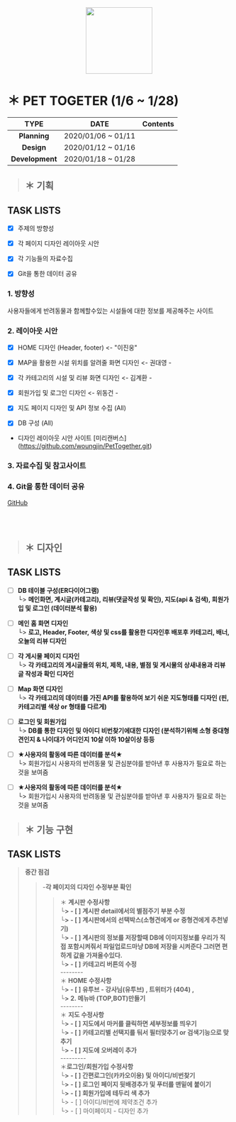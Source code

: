<div align=center> 
 <img width="150" src="https://user-images.githubusercontent.com/74219139/104112803-7c14a800-5336-11eb-8326-9f69c35b41e0.PNG"> </img>
</div>


# ＊ PET TOGETER (1/6 ~ 1/28)
| **TYPE** | **DATE** | **Contents** |
|:---:|:---:|:---:|
|  **Planning** | 2020/01/06 ~ 01/11 | |
|  **Design** | 2020/01/12 ~ 01/16 | | 
| **Development**  | 2020/01/18 ~ 01/28 | |


> ## ＊ **기획**
TASK LISTS
-----------------
- [x] 주제의 방향성
- [x] 각 페이지 디자인 레이아웃 시안
- [x] 각 기능들의 자료수집
- [x] Git을 통한 데이터 공유



### 1. 방향성
사용자들에게 반려동물과 함께할수있는 시설들에 대한 정보를 제공해주는 사이트

### 2. 레이아웃 시안 
 
- [x] HOME 디자인 (Header, footer) <- "이진웅"

- [x] MAP을 활용한 시설 위치를 알려줄 화면 디자인 <- 권대영 - 

- [x] 각 카테고리의 시설 및 리뷰 화면 디자인 <- 김계환 - 

- [x] 회원가입 및 로그인 디자인  <- 위동건 -

- [x] 지도 페이지 디자인 및 API 정보 수집 (All)

- [x] DB 구성 (All) <br/>

* 디자인 레이아웃 시안 사이트 
[미리캔버스] (https://github.com/woungjin/PetTogether.git) 

### 3. 자료수집 및 참고사이트


### 4. Git을 통한 데이터 공유
[GitHub](https://github.com/woungjin/PetTogether.git)

<br/>
<br/>




> ## ＊ **디자인**
TASK LISTS
-----------------
 - [ ] __DB 테이블 구성(ER다이어그램)__ <br/>
  └> __메인화면, 계시글(카테고리), 리뷰(댓글작성 및 확인), 지도(api & 검색), 회원가입 및 로그인 (데이터분석 활용)__ <br/>


 - [ ] __메인 홈 화면 디자인__ <br/>
  └> **로고, Header, Footer, 색상 및 css를 활용한 디자인후 배포후 카테고리, 배너, 오늘의 리뷰 디자인** <br/>
  

 - [ ] __각 게시물 페이지 디자인__  <br/>
  └> **각 카테고리의 게시글들의 위치, 제목, 내용, 별점 및 게시물의 상새내용과 리뷰글 작성과 확인 디자인** <br/>
  
  
 - [ ] __Map 화면 디자인__ <br/>
  └> **각 카테고리의 데이터를 가진 API를 활용하여 보기 쉬운 지도형태를 디자인 (핀, 카테고리별 색상 or 형태를 다르게)** <br/>
  
  
 - [ ] __로그인 및 회원가입__ <br/>
  └> __DB를 통한 디자인 및 아이디 비번찾기에대한 디자인 (분석하기위해 소형 중대형견인지 & 나이대가 어디인지 10살 이하 10살이상 등등__<br/>
  
  
 - [ ] __★사용자의 활동에 따른 데이터를 분석★__ <br/>
  └> 회원가입시 사용자의 반려동물 및 관심분야를 받아낸 후 사용자가 필요로 하는 것을 보여줌 
  

 - [ ] __★사용자의 활동에 따른 데이터를 분석★__ <br/>
  └> 회원가입시 사용자의 반려동물 및 관심분야를 받아낸 후 사용자가 필요로 하는 것을 보여줌 
  

> ## ＊ **기능 구현**
TASK LISTS
----------------
> **중간 점검** </br>
>    > -__각 페이지의 디자인 수정부분 확인__ </br>
>    >    > ＊ __계시판 수정사항 </br>
>          └> - [ ] 계시판 detail에서의 별점주기 부분 수정 </br>
>          └> - [ ] 계시판에서의 선택박스(소형견에게 or 중형견에게 추천넣기)  </br>
>          └> - [ ] 계시판의 정보를 저장할때 DB에 이미지정보를 우리가 직접 포함시켜줘서 파일업로드마냥 DB에 저장을 시켜준다 그러면 편하게 값을 가져올수있다. </br>
>          └> - [ ] 카테고리 버튼의 수정__ </br> 
          -------- </br>
>    >    > ＊ __HOME 수정사항 </br>
          └> - [ ] 유투브 - 강사님(유투브) , 트위터가 (404) ,   </br>
          └> 2. 메뉴바 (TOP,BOT)만들기__ </br>
          -------- </br>
>    >    > ＊ __지도 수정사항 </br>
          └> - [ ] 지도에서 마커를 클릭하면 세부정보를 띄우기  </br>
          └> - [ ] 카테고리별 선택지를 둬서 필터맞추기 or 검색기능으로 맞추기  </br>
          └> - [ ] 지도에 오버레이 추가__ </br>
          --------- </br>
>    >   >  ＊__로그인/회원가입 수정사항 </br>
          └> - [ ] 간편로그인(카카오이용) 및 아이디/비번찾기  </br>
          └> - [ ] 로그인 페이지 뒷배경추가 및 푸터를 맨밑에 붙이기 </br>
          └> - [ ] 회원가입에 테두리 색 추가__  </br>
          └> - [ ] 아이디/비번에 제약조건 추가  </br>
          └> - [ ] 마이페이지 - 디자인 추가  </br>



